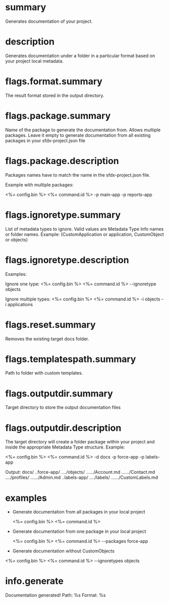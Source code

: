 # summary

Generates documentation of your project.

# description

Generates documentation under a folder in a particular format based on your project local metadata.

# flags.format.summary

The result format stored in the output directory.

# flags.package.summary

Name of the package to generate the documentation from. Allows multiple packages. Leave it empty to generate documentation from all existing packages in your sfdx-project.json file

# flags.package.description

Packages names have to match the name in the sfdx-project.json file.

Example with multiple packages:

<%= config.bin %> <%= command.id %> -p main-app -p reports-app

# flags.ignoretype.summary

List of metadata types to ignore. Valid values are Metadata Type Info names or folder names. Example: (CustomApplication or application, CustomObject or objects)

# flags.ignoretype.description

Examples:

Ignore one type:
<%= config.bin %> <%= command.id %> --ignoretype objects

Ignore multiple types:
<%= config.bin %> <%= command.id %> -i objects -i applications

# flags.reset.summary

Removes the existing target docs folder.

# flags.templatespath.summary

Path to folder with custom templates.

# flags.outputdir.summary

Target directory to store the output documentation files

# flags.outputdir.description

The target directory will create a folder package within your project and inside the appropriate Metadata Type structure. Example:

<%= config.bin %> <%= command.id %> -d docs -p force-app -p labels-app

Output:
docs/
..force-app/
..../objects/
....../Account.md
....../Contact.md
..../profiles/
....../Admin.md
..labels-app/
..../labels/
....../CustomLabels.md

# examples

- Generate documentation from all packages in your local project

  <%= config.bin %> <%= command.id %>

- Generate documentation from one package in your local project

  <%= config.bin %> <%= command.id %> --packages force-app

- Generate documentation without CustomObjects

<%= config.bin %> <%= command.id %> --ignoretypes objects

# info.generate

Documentation generated!
Path: %s
Format: %s
